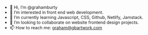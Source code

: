 - 👋  Hi, I’m @grahamburty
- 👀  I’m interested in front end web development.
- 🌱  I’m currently learning Javascript, CSS, Github, Netlify, Jamstack.
- 💞️  I’m looking to collaborate on website frontend design projects.
- 📫  How to reach me: graham@gbartwork.com

<!---
grahamburty/grahamburty is a ✨ special ✨ repository because its `README.md` (this file) appears on your GitHub profile.
You can click the Preview link to take a look at your changes.
--->
